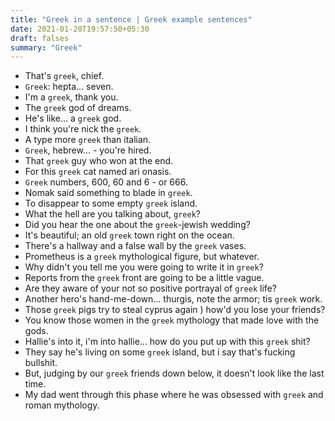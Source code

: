 ```yaml
---
title: "Greek in a sentence | Greek example sentences"
date: 2021-01-20T19:57:50+05:30
draft: falses
summary: "Greek"
---
```

- That's `greek`, chief.
- `Greek`: hepta... seven.
- I'm a `greek`, thank you.
- The `greek` god of dreams.
- He's like... a `greek` god.
- I think you're nick the `greek`.
- A type more `greek` than italian.
- `Greek`, hebrew... - you're hired.
- That `greek` guy who won at the end.
- For this `greek` cat named ari onasis.
- `Greek` numbers, 600, 60 and 6 - or 666.
- Nomak said something to blade in `greek`.
- To disappear to some empty `greek` island.
- What the hell are you talking about, `greek`?
- Did you hear the one about the `greek`-jewish wedding?
- It's beautiful; an old `greek` town right on the ocean.
- There's a hallway and a false wall by the `greek` vases.
- Prometheus is a `greek` mythological figure, but whatever.
- Why didn't you tell me you were going to write it in `greek`?
- Reports from the `greek` front are going to be a little vague.
- Are they aware of your not so positive portrayal of `greek` life?
- Another hero's hand-me-down... thurgis, note the armor; tis `greek` work.
- Those `greek` pigs try to steal cyprus again ) how'd you lose your friends?
- You know those women in the `greek` mythology that made love with the gods.
- Hallie's into it, i'm into hallie... how do you put up with this `greek` shit?
- They say he's living on some `greek` island, but i say that's fucking bullshit.
- But, judging by our `greek` friends down below, it doesn't look like the last time.
- My dad went through this phase where he was obsessed with `greek` and roman mythology.
                 
